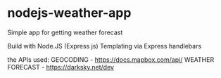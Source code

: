 # nodejs-weather-app
Simple app for getting weather forecast

Build with Node.JS (Express js)
Templating via Express handlebars

the APIs used:
GEOCODING - https://docs.mapbox.com/api/ 
WEATHER FORECAST - https://darksky.net/dev
